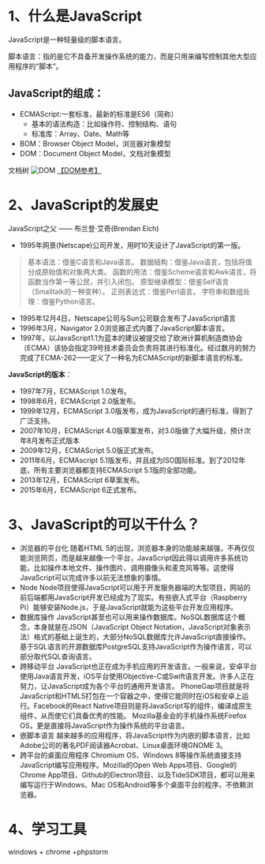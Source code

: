 # 1、什么是JavaScript
JavaScript是一种轻量级的脚本语言。

脚本语言：指的是它不具备开发操作系统的能力，而是只用来编写控制其他大型应用程序的“脚本”。

## JavaScript的组成：

+ ECMAScript:一套标准，最新的标准是ES6（简称）
    + 基本的语法构造：比如操作符、控制结构、语句
    + 标准库：Array、Date、Math等
+ BOM：Browser Object Model，浏览器对象模型
+ DOM：Document Object Model，文档对象模型

文档树
![DOM](http://images.cnitblog.com/blog/613712/201411/302114244181434.png)
[【DOM参考】](http://www.cnblogs.com/ghost-xyx/p/4035615.html)

# 2、JavaScript的发展史
JavaScript之父 —— 布兰登·艾奇(Brendan Eich)

+ 1995年网景(Netscape)公司开发，用时10天设计了JavaScript的第一版。
> 基本语法：借鉴C语言和Java语言。
> 数据结构：借鉴Java语言，包括将值分成原始值和对象两大类。
> 函数的用法：借鉴Scheme语言和Awk语言，将函数当作第一等公民，并引入闭包。
> 原型继承模型：借鉴Self语言（Smalltalk的一种变种）。
> 正则表达式：借鉴Perl语言。
> 字符串和数组处理：借鉴Python语言。
+ 1995年12月4日，Netscape公司与Sun公司联合发布了JavaScript语言
+ 1996年3月，Navigator 2.0浏览器正式内置了JavaScript脚本语言。
+ 1997年，以JavaScript1.1为蓝本的建议被提交给了欧洲计算机制造商协会（ECMA）该协会指定39号技术委员会负责将其进行标准化。经过数月的努力完成了ECMA-262——定义了一种名为ECMAScript的新脚本语言的标准。

**JavaScript的版本**：

+ 1997年7月，ECMAScript 1.0发布。
+ 1998年6月，ECMAScript 2.0版发布。
+ 1999年12月，ECMAScript 3.0版发布，成为JavaScript的通行标准，得到了广泛支持。
+ 2007年10月，ECMAScript 4.0版草案发布，对3.0版做了大幅升级，预计次年8月发布正式版本
+ 2009年12月，ECMAScript 5.0版正式发布。
+ 2011年6月，ECMAscript 5.1版发布，并且成为ISO国际标准。到了2012年底，所有主要浏览器都支持ECMAScript 5.1版的全部功能。
+ 2013年12月，ECMAScript 6草案发布。
+ 2015年6月，ECMAScript 6正式发布。
# 3、JavaScript的可以干什么？

+ 浏览器的平台化
随着HTML 5的出现，浏览器本身的功能越来越强，不再仅仅能浏览网页，而是越来越像一个平台，JavaScript因此得以调用许多系统功能，比如操作本地文件、操作图片、调用摄像头和麦克风等等。这使得JavaScript可以完成许多以前无法想象的事情。
+ Node
Node项目使得JavaScript可以用于开发服务器端的大型项目，网站的前后端都用JavaScript开发已经成为了现实。有些嵌入式平台（Raspberry Pi）能够安装Node.js，于是JavaScript就能为这些平台开发应用程序。
+ 数据库操作
JavaScript甚至也可以用来操作数据库。NoSQL数据库这个概念，本身就是在JSON（JavaScript Object Notation，JavaScript对象表示法）格式的基础上诞生的，大部分NoSQL数据库允许JavaScript直接操作。基于SQL语言的开源数据库PostgreSQL支持JavaScript作为操作语言，可以部分取代SQL查询语言。
+ 跨移动平台
JavaScript也正在成为手机应用的开发语言。一般来说，安卓平台使用Java语言开发，iOS平台使用Objective-C或Swift语言开发。许多人正在努力，让JavaScript成为各个平台的通用开发语言。
PhoneGap项目就是将JavaScript和HTML5打包在一个容器之中，使得它能同时在iOS和安卓上运行。Facebook的React Native项目则是将JavaScript写的组件，编译成原生组件，从而使它们具备优秀的性能。
Mozilla基金会的手机操作系统Firefox OS，更是直接将JavaScript作为操作系统的平台语言。
+ 嵌脚本语言
越来越多的应用程序，将JavaScript作为内嵌的脚本语言，比如Adobe公司的著名PDF阅读器Acrobat、Linux桌面环境GNOME 3。
+ 跨平台的桌面应用程序
Chromium OS、Windows 8等操作系统直接支持JavaScript编写应用程序。Mozilla的Open Web Apps项目、Google的Chrome App项目、Github的Electron项目、以及TideSDK项目，都可以用来编写运行于Windows、Mac OS和Android等多个桌面平台的程序，不依赖浏览器。
# 4、学习工具
windows + chrome +phpstorm